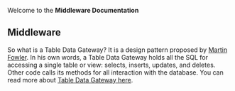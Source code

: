 
Welcome to the **Middleware Documentation**



## Middleware

So what is a Table Data Gateway? It is a design pattern proposed by [Martin Fowler](https://www.martinfowler.com/). In his own words, a Table Data Gateway holds all the SQL for accessing a single table or view: selects, inserts, updates, and deletes. Other code calls its methods for all interaction with the database. You can read more about [Table Data Gateway here](https://www.martinfowler.com/eaaCatalog/tableDataGateway.html).
